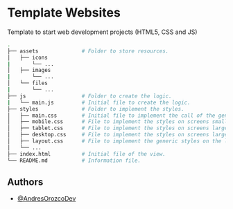 
# Template Websites

Template to start web development projects (HTML5, CSS and JS)


```bash
.
├── assets              # Folder to store resources.
│   ├── icons
|       └── ...
│   ├── images
|       └── ...
│   └── files
|       └── ...
├── js                  # Folder to create the logic.
|   └── main.js         # Initial file to create the logic.
├── styles              # Folder to implement the styles.
│   ├── main.css        # Initial file to implement the call of the generic files.
│   ├── mobile.css      # File to implement the styles on screens smaller than 576 px.
│   ├── tablet.css      # File to implement the styles on screens larger than 576 px and smaller than 992 px.
│   ├── desktop.css     # File to implement the styles on screens larger than 992 px.
│   ├── layout.css      # File to implement the generic styles on the layout of containers.
│   └── ...
├── index.html          # Initial file of the view.
└── README.md           # Information file.
```

## Authors

- [@AndresOrozcoDev](https://github.com/AndresOrozcoDev)

